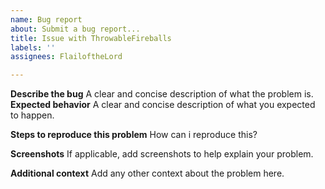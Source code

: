 ```yaml
---
name: Bug report
about: Submit a bug report...
title: Issue with ThrowableFireballs
labels: ''
assignees: FlailoftheLord

---
```


**Describe the bug**
A clear and concise description of what the problem is.
**Expected behavior**
A clear and concise description of what you expected to happen.

**Steps to reproduce this problem**
How can i reproduce this?

**Screenshots**
If applicable, add screenshots to help explain your problem.


**Additional context**
Add any other context about the problem here.
